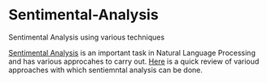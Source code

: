 # Sentimental-Analysis
Sentimental Analysis using various techniques

[Sentimental Analysis](https://en.wikipedia.org/wiki/Sentiment_analysis) is an important task in Natural Language Processing and has various approcahes to carry out.
[Here](Sentimental_Analysis_various_techniques.png) is a quick review of varioud approaches with which sentiemntal analysis can be done.


